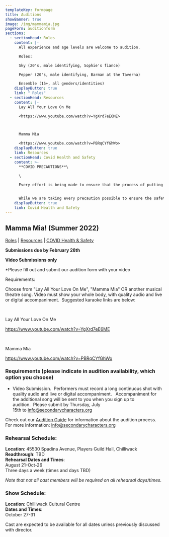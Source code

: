 ```yaml
---
templateKey: formpage
title: Auditions
showBanner: true
image: /img/mammamia.jpg
pageForm: auditionform
sections:
  - sectionHead: Roles
    content: |-
      All experience and age levels are welcome to audition.  

      Roles:

      Sky (20's, male identifying, Sophie's fiance)

      Pepper (20's, male identifying, Barman at the Taverna)

      Ensemble (15+, all genders/identities)
    displayButton: true
    link: " Roles"
  - sectionHead: Resources
    content: |-
      Lay All Your Love On Me

      <https://www.youtube.com/watch?v=YgXrd7eE6ME>

       

      Mamma Mia

      <https://www.youtube.com/watch?v=PBRqCYfGhWo>
    displayButton: true
    link: Resources
  - sectionHead: Covid Health and Safety
    content: >-
      **COVID PRECAUTIONS**\

      \

      Every effort is being made to ensure that the process of putting on *Mamma Mia!,* from auditions to performance, will comply with all current safety restrictions as outlined by the BC Ministry of Health and BC Centre for Disease Control. 


      While we are taking every precaution possible to ensure the safety of all cast, crew and audience members, we understand that everyone has different comfort levels around Covid and wish to do our best to accommodate these different comfort levels
    displayButton: true
    link: Covid Health and Safety
---
```

## Mamma Mia!  (Summer  2022)

[Roles](#roles) | [Resources](#resources) | [COVID Health & Safety](#covid%20health%20and%20safety)

**Submissions due by February 28th** 

**Video Submissions only**

\*Please fill out and submit our audition form with your video  



Requirements:

Choose from "Lay All Your Love On Me", "Mamma Mia" OR another musical theatre song. Video must show your whole body, with quality audio and live or digital accompaniment.  Suggested karaoke links are below:

 

Lay All Your Love On Me

<https://www.youtube.com/watch?v=YgXrd7eE6ME>

 

Mamma Mia

<https://www.youtube.com/watch?v=PBRqCYfGhWo>

### Requirements  (please indicate in audition availability, which option you choose)



* Video Submission.  Performers must record a long continuous shot with quality audio and live or digital accompaniment.   Accompaniment for the additional song will be sent to you when you sign up to audition.  Please submit by Thursday, July 15th to [info@secondarycharacters.org](mailto:info@secondarycharacters.org)



Check out our [Audition Guide](/get-involved/audition-guide) for information about the audition process.
For more information: info@secondarycharacters.org

### Rehearsal Schedule:

**​Location**: 45530 Spadina Avenue, Players Guild Hall, Chilliwack\
**Readthrough**: TBD\
**Rehearsal Dates and Times**:\
August 21-Oct-26\
Three days a week (times and days TBD)  

*Note that not all cast members will be required on all rehearsal days/times.*

### Show Schedule:

**Location**: Chilliwack Cultural Centre\
**Dates and Times**:\
October 27-31

Cast are expected to be available for all dates unless previously discussed with director.